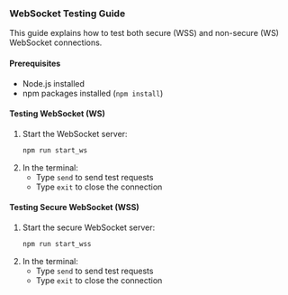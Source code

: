 ### WebSocket Testing Guide

This guide explains how to test both secure (WSS) and non-secure (WS) WebSocket connections.

#### Prerequisites

- Node.js installed
- npm packages installed (`npm install`)

#### Testing WebSocket (WS)

1. Start the WebSocket server:
   ```bash
   npm run start_ws
   ```
2. In the terminal:
   - Type `send` to send test requests
   - Type `exit` to close the connection

#### Testing Secure WebSocket (WSS)

1. Start the secure WebSocket server:
   ```bash
   npm run start_wss
   ```
2. In the terminal:
   - Type `send` to send test requests
   - Type `exit` to close the connection
